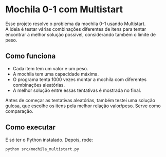 # Mochila 0-1 com Multistart

Esse projeto resolve o problema da mochila 0-1 usando Multistart.  
A ideia é testar várias combinações diferentes de itens para tentar encontrar a melhor solução possível, considerando também o limite de peso.

## Como funciona

- Cada item tem um valor e um peso.
- A mochila tem uma capacidade máxima.
- O programa tenta 1000 vezes montar a mochila com diferentes combinações aleatórias.
- A melhor solução entre essas tentativas é mostrada no final.

Antes de começar as tentativas aleatórias, também testei uma solução gulosa, que escolhe os itens pela melhor relação valor/peso. Serve como comparação.

## Como executar

É só ter o Python instalado. Depois, rode:

```bash
python src/mochila_multistart.py
